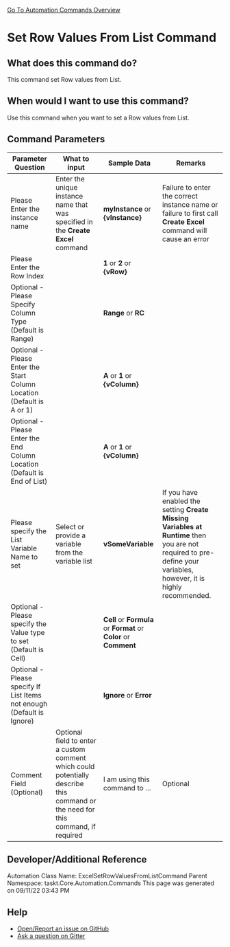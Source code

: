 <!--TITLE: Set Row Values From List Command -->
<!-- SUBTITLE: a command in the Excel Commands group. -->
[Go To Automation Commands Overview](/automation-commands.md)


# Set Row Values From List Command


## What does this command do?
This command set Row values from List.


## When would I want to use this command?
Use this command when you want to set a Row values from List.


## Command Parameters
| Parameter Question   	| What to input  	|  Sample Data 	| Remarks  	|
| ---                    | ---               | ---           | ---       |
|Please Enter the instance name|Enter the unique instance name that was specified in the **Create Excel** command|**myInstance** or **{vInstance}**|Failure to enter the correct instance name or failure to first call **Create Excel** command will cause an error|
|Please Enter the Row Index||**1** or **2** or **{vRow}**||
|Optional - Please Specify Column Type (Default is Range)||**Range** or **RC**||
|Optional - Please Enter the Start Column Location (Default is A or 1)||**A** or **1** or **{vColumn}**||
|Optional - Please Enter the End Column Location (Default is End of List)||**A** or **1** or **{vColumn}**||
|Please specify the List Variable Name to set|Select or provide a variable from the variable list|**vSomeVariable**|If you have enabled the setting **Create Missing Variables at Runtime** then you are not required to pre-define your variables, however, it is highly recommended.|
|Optional - Please specify the Value type to set (Default is Cell)||**Cell** or **Formula** or **Format** or **Color** or **Comment**||
|Optional - Please specify If List Items not enough (Default is Ignore)||**Ignore** or **Error**||
|Comment Field (Optional)|Optional field to enter a custom comment which could potentially describe this command or the need for this command, if required|I am using this command to ...|Optional|




















## Developer/Additional Reference
Automation Class Name: ExcelSetRowValuesFromListCommand
Parent Namespace: taskt.Core.Automation.Commands
This page was generated on 09/11/22 03:43 PM


## Help
- [Open/Report an issue on GitHub](https://github.com/rcktrncn/taskt/issues/new)
- [Ask a question on Gitter](https://gitter.im/taskt-rpa/Lobby)
